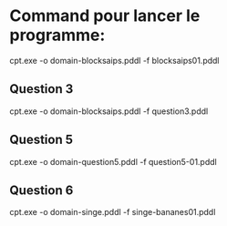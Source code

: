 # Command pour lancer le programme:

cpt.exe -o domain-blocksaips.pddl -f blocksaips01.pddl

## Question 3
cpt.exe -o domain-blocksaips.pddl -f question3.pddl

## Question 5
cpt.exe -o domain-question5.pddl -f question5-01.pddl

## Question 6
cpt.exe -o domain-singe.pddl -f singe-bananes01.pddl
